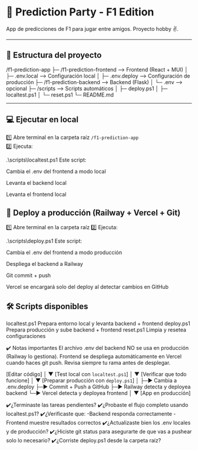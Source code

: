 # 🏁 Prediction Party - F1 Edition

App de predicciones de F1 para jugar entre amigos. Proyecto hobby ✌️.

---

## 📂 Estructura del proyecto

/f1-prediction-app 
├─ /f1-prediction-frontend --> Frontend (React + MUI) 
│ ├─ .env.local --> Configuración local 
│ ├─ .env.deploy --> Configuración de producción 
├─ /f1-prediction-backend --> Backend (Flask) 
│ └─ .env --> opcional
├─ /scripts --> Scripts automáticos 
│ ├─ deploy.ps1 
│ ├─ localtest.ps1 
│ └─ reset.ps1 
└─ README.md

---

## 💻 Ejecutar en local

1️⃣ Abre terminal en la carpeta raíz `/f1-prediction-app`  
2️⃣ Ejecuta:

.\scripts\localtest.ps1
Este script:

Cambia el .env del frontend a modo local

Levanta el backend local

Levanta el frontend local

## 🚀 Deploy a producción (Railway + Vercel + Git)
1️⃣ Abre terminal en la carpeta raíz
2️⃣ Ejecuta:

.\scripts\deploy.ps1
Este script:

Cambia el .env del frontend a modo producción

Despliega el backend a Railway

Git commit + push

Vercel se encargará solo del deploy al detectar cambios en GitHub

## 🛠 Scripts disponibles

localtest.ps1	Prepara entorno local y levanta backend + frontend
deploy.ps1	Prepara producción y sube backend + frontend
reset.ps1	Limpia y resetea configuraciones

✔️ Notas importantes
El archivo .env del backend NO se usa en producción (Railway lo gestiona).
Frontend se despliega automáticamente en Vercel cuando haces git push.
Revisa siempre tu rama antes de desplegar.

[Editar código] 
      │
      ▼
[Test local con `localtest.ps1`]
      │
      ▼
[Verificar que todo funcione]
      │
      ▼
[Preparar producción con `deploy.ps1`]
      │
      ├─► Cambia a .env.deploy
      ├─► Commit + Push a GitHub
      ├─► Railway detecta y deployea backend
      └─► Vercel detecta y deployea frontend
      │
      ▼
[App en producción]

✔️¿Terminaste las tareas pendientes?
✔️¿Probaste el flujo completo usando localtest.ps1?
✔️¿Verificaste que:
    -Backend responda correctamente
    -Frontend muestre resultados correctos
✔️¿Actualizaste bien los .env locales y de producción?
✔️¿Hiciste git status para asegurarte de que vas a pushear solo lo necesario?
✔️¿Corriste deploy.ps1 desde la carpeta raíz?